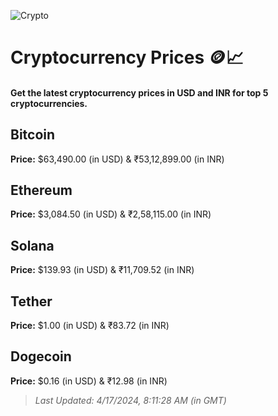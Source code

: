 
![Crypto](https://www.techguide.com.au/wp-content/uploads/2020/11/crypto3.jpeg)

# Cryptocurrency Prices 🪙📈

#### Get the latest cryptocurrency prices in USD and INR for top 5 cryptocurrencies.

## Bitcoin

**Price:** $63,490.00 (in USD) & ₹53,12,899.00 (in INR)

## Ethereum

**Price:** $3,084.50 (in USD) & ₹2,58,115.00 (in INR)

## Solana

**Price:** $139.93 (in USD) & ₹11,709.52 (in INR)

## Tether

**Price:** $1.00 (in USD) & ₹83.72 (in INR)

## Dogecoin

**Price:** $0.16 (in USD) & ₹12.98 (in INR)

> _Last Updated: 4/17/2024, 8:11:28 AM (in GMT)_
